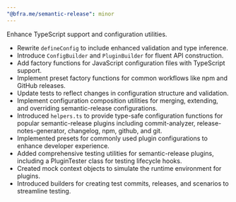 ```yaml
---
"@bfra.me/semantic-release": minor
---
```


Enhance TypeScript support and configuration utilities.

- Rewrite `defineConfig` to include enhanced validation and type inference.
- Introduce `ConfigBuilder` and `PluginBuilder` for fluent API construction.
- Add factory functions for JavaScript configuration files with TypeScript support.
- Implement preset factory functions for common workflows like npm and GitHub releases.
- Update tests to reflect changes in configuration structure and validation.
- Implement configuration composition utilities for merging, extending, and overriding semantic-release configurations.
- Introduced `helpers.ts` to provide type-safe configuration functions for popular semantic-release plugins including commit-analyzer, release-notes-generator, changelog, npm, github, and git.
- Implemented presets for commonly used plugin configurations to enhance developer experience.
- Added comprehensive testing utilities for semantic-release plugins, including a PluginTester class for testing lifecycle hooks.
- Created mock context objects to simulate the runtime environment for plugins.
- Introduced builders for creating test commits, releases, and scenarios to streamline testing.

